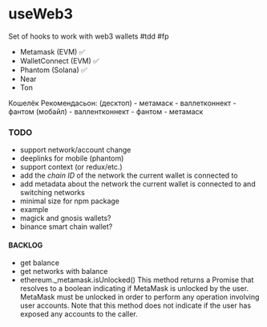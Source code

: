 # useWeb3

Set of hooks to work with web3 wallets
#tdd #fp

-   Metamask (EVM) ✅
-   WalletConnect (EVM) ✅
-   Phantom (Solana) ✅
-   Near
-   Ton

Кошелёк Рекомендасьон:
(десктоп) - метамаск - валлетконнект - фантом
(мобайл) - валлентконнект - фантом - метамаск

### TODO

-   support network/account change
-   deeplinks for mobile (phantom)
-   support context (or redux/etc.)
-   add the _chain ID_ of the network the current wallet is connected to
-   add metadata about the network the current wallet is connected to and switching networks
-   minimal size for npm package
-   example
-   magick and gnosis wallets?
-   binance smart chain wallet?

#### BACKLOG

-   get balance
-   get networks with balance
-   ethereum.\_metamask.isUnlocked()
    This method returns a Promise that resolves to a boolean indicating if MetaMask is unlocked by the user. MetaMask must be unlocked in order to perform any operation involving user accounts. Note that this method does not indicate if the user has exposed any accounts to the caller.

